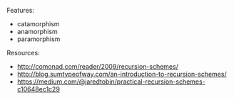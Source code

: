 Features:

- catamorphism
- anamorphism
- paramorphism

Resources:

- http://comonad.com/reader/2009/recursion-schemes/
- http://blog.sumtypeofway.com/an-introduction-to-recursion-schemes/
- https://medium.com/@jaredtobin/practical-recursion-schemes-c10648ec1c29

